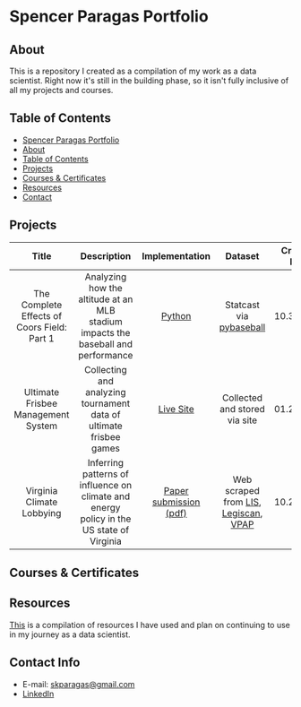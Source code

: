 # Spencer Paragas Portfolio

## About

This is a repository I created as a compilation of my work as a data scientist. Right now it's still in the building phase, so it isn't fully inclusive of all my projects and courses.

## Table of Contents
- [Spencer Paragas Portfolio](#spencer-paragas-portfolio)
- [About](#about)
- [Table of Contents](#table-of-contents)
- [Projects](#projects)
- [Courses & Certificates](#courses--certificates)
- [Resources](#resources)
- [Contact](#contact)

## Projects

| Title | Description | Implementation | Dataset | Creation Date | Last Update | Additional Links | Contributors |
| :---: | :---: | :---: | :---: | :---: | :---: | :---: | :---: |
| The Complete Effects of Coors Field: Part 1 | Analyzing how the altitude at an MLB stadium impacts the baseball and performance | [Python](https://github.com/skparagas/Coors-Hangover-Effect/blob/main/report.ipynb) | Statcast via [pybaseball](https://github.com/jldbc/pybaseball) | 10.31.2025 | 10.31.2025 | [Report (pdf)](https://github.com/skparagas/skparagas/blob/main/projects/The_Complete_Effects_of_Coors_Field__Short_.pdf) | [Parker Paragas](https://github.com/Golden-Grape/Golden-Grape) |
| Ultimate Frisbee Management System | Collecting and analyzing tournament data of ultimate frisbee games | [Live Site](https://ultimate-db.vercel.app) | Collected and stored via site | 01.22.2023 | 03.31.2025 | [First report (pdf)](https://github.com/skparagas/skparagas/blob/main/projects/Patriot22.pdf) | [Ai Le](https://git.cs.vt.edu/ail), [Vasu Gatne](https://git.cs.vt.edu/vgatne), [Piyush Komali](https://github.com/piyushkomali), [Krishna Nair](https://git.cs.vt.edu/krishnanair) |
| Virginia Climate Lobbying | Inferring patterns of influence on climate and energy policy in the US state of Virginia | [Paper submission (pdf)](https://github.com/skparagas/skparagas/blob/main/projects/Virginia%20Climate%20Lobbying.pdf) | Web scraped from [LIS](https://legacylis.virginia.gov), [Legiscan](https://legiscan.com), [VPAP](https://www.vpap.org) | 10.25.2022 | 02.05.2025 | [SACNAS poster presentation (pdf)](https://github.com/skparagas/skparagas/blob/main/projects/Paragas%20SACNAS%202022.pdf) | Andy Scerri, Rebecca Bromley-Trujillo, Andrew W. Alexander, Daniel Palamarchuk |

## Courses & Certificates

## Resources
[This](https://github.com/skparagas/skparagas/blob/main/resources.md) is a compilation of resources I have used and plan on continuing to use in my journey as a data scientist.

## Contact Info
- E-mail: skparagas@gmail.com
- [LinkedIn](https://www.linkedin.com/in/spencer-paragas-08ab0616a)
